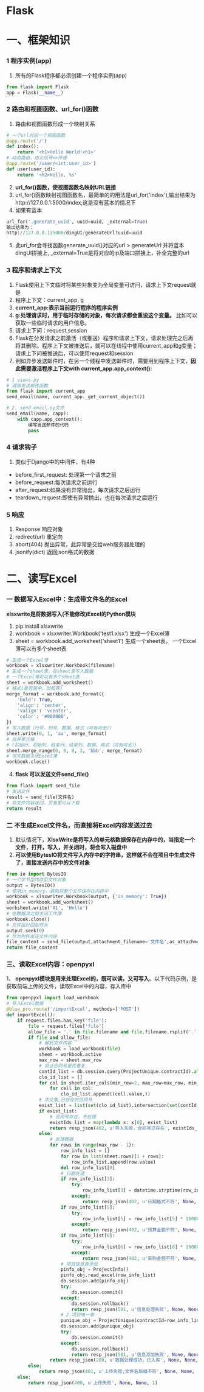 # Flask

# 一、框架知识

### 1 程序实例(app)
1.  所有的Flask程序都必须创建一个程序实例(app)

```python
from flask import Flask
app = Flask(__name__)
```

### 2 路由和视图函数、url_for()函数
1. 路由和视图函数形成一个映射关系

```python
# 一个url对应一个视图函数
@app.route('/')
def index():
    return '<h1>Hello World!<h1>'
# 动态路由，由尖括号<>传递
@app.route('/user/<int:user_id>')
def user(user_id):
    return '<h2>Hello, %s'
```

2. **url_for()函数，使视图函数名映射URL链接**
3. url_for()函数映射视图函数名，最简单的的用法是url_for('index'),输出结果为http://127.0.0.1:5000/index,这是没有蓝本的情况下
2. 如果有蓝本

```python
url_for('.generate_uuid', uuid=uuid, _external=True)
输出结果为：
http://127.0.0.1:5000/dingUI/generateUrl?uuid=uuid
```

5. 此url_for会寻找函数generate_uuid()对应的url > generateUrl 并将蓝本dingUI拼接上,
_external=True是将对应的ip及端口拼接上，补全完整的url

### 3 程序和请求上下文
1. Flask使用上下文临时将某些对象变为全局变量可访问，请求上下文request就是
2. 程序上下文：current_app, g
3. **current_app:表示当前运行程序的程序实例**
4. **g:处理请求时，用于临时存储的对象，每次请求都会重设这个变量。** 比如可以获取一些临时请求的用户信息。
3. 请求上下问：request,session
4. Flask在分发请求之前激活（或推送）程序和请求上下文，请求处理完之后再将其删除。程序上下文被推送后，就可以在线程中使用current_app和g变量；请求上下问被推送后，可以使用request和session
5. 例如异步发送邮件时，在另一个线程中发送邮件时，需要用到程序上下文，**因此需要激活程序上下文with current_app.app_context():**

```python
# 1 views.py
# 调用发送邮件函数
from flask import current_app
send_email(name, current_app._get_current_object())

# 2. send_email.py文件
send_email(name, capp):
    with capp.app_context():
        编写发送邮件的代码
        pass
```

### 4 请求钩子
1. 类似于Django中的中间件，有4种
- before_first_request: 处理第一个请求之前
- before_request:每次请求之前运行
- after_request:如果没有异常抛出，每次请求之后运行
- teardown_request:即使有异常抛出，也在每次请求之后运行

### 5 响应
1. Response 响应对象
2. redirect(url)  重定向
3. abort(404)  抛出异常，此异常是交给web服务器处理的
4. jsonify(dict)  返回json格式的数据

# 二、读写Excel

### 一 数据写入Excel中：生成带文件名的Excel
**xlsxwrite是将数据写入(不能修改)Excel的Python模块**
1. pip install xlsxwrite
2. workbook = xlsxwriter.Workbook('test1.xlsx') 生成一个Excel薄
3. sheet = workbook.add_worksheet('sheet1') 生成一个sheet表， 一个Excel薄可以有多个sheet表

```python
# 生成一个Excel薄
workbook = xlsxwriter.Workbook(filename)
# 生成一个sheet表，在sheet里写入数据
# 一个Excel薄可以有多个sheet表
sheet = workbook.add_worksheet()
# 格式(是否居中、加粗等)
merge_format = workbook.add_format({
    'bold': True,
    'align': 'center',
    'valign': 'vcenter',
    'color': '#000000',
})
# 写入数据（行号、列号、数据、格式（可有可无)）
sheet.write(0, 1, 'aa', merge_format)
# 合并单元格
# (初始行、初始列、结束行、结束列、数据、格式（可有可无）)
sheet.merge_range(0, 0, 0, 3, 'bbb', merge_format)
# 写完数据关闭Excel薄
workbook.close()
```

4. **flask 可以发送文件send_file()**

```python
from flask import send_file
# 发送文件
result = send_file(文件名)
# 将文件内容返回，页面里可以下载
return result
```

### 二 不生成Excel文件名，而直接将Excel内容发送过去
1. 默认情况下，**XlsxWrite是将写入的单元格数据保存在内存中的，当指定一个文件**，**打开，写入，并关闭时，将会写入磁盘中**
2. **可以使用BytesIO将文件写入内存中的字符串，这样就不会在项目中生成文件了，直接发送内存中的文件对象**

```python
from io import BytesIO
# 一个字节型内存型文件对象
output = BytesIO()
# 使用in_memory，避免将整个文件保存在内存中
workbook = xlsxwriter.Workbook(output, {'in_memory': True})
sheet = workbook.add_worksheet()
worksheet.write('A1', 'Hello')
# 在数据流之前关闭工作薄
workbook.close()
# 文件指针回到开头
output.seek(0)
# 作为附件发送文件内容
file_content = send_file(output,attachment_filename='文件名',as_attachment=True
return file_content
```

### 三、读取Excel内容：openpyxl
1、 **openpyxl模块是用来处理Excel的，既可以读，又可写入**。以下代码示例，是获取前端上传的文件，读取Excel中的内容，存入库中

```python
from openpyxl import load_workbook
# 导入Excel数据
@blue_pro.route('/importExcel', methods=['POST'])
def importExcel():
    if request.files.has_key('file'):
        file = request.files['file']
        allow_file = '.' in file.filename and file.filename.rsplit('.', 1)[1] in ['xlsx']
        if file and allow_file:
            # 解析文件内容
            workbook = load_workbook(file)
            sheet = workbook.active
            max_row = sheet.max_row
            # 验证合同号是否重复
            contId_list = db.session.query(ProjectUnique.contractId).all()
            clo_id_list = []
            for col in sheet.iter_cols(min_row=2, max_row=max_row, min_col=4, max_col=4):
                for cell in col:
                    clo_id_list.append((cell.value,))
            # 求交集,已存在的合同号
            exist_list = list(set(clo_id_list).intersection(set(contId_list)))
            if exist_list:
                # 合同号存在，不处理
                existIds_list = map(lambda x: x[0], exist_list)
                return resp_json(402, u'导入失败，合同号已存在', existIds_list, None, 1)
            else:
                # 处理数据
                for rows in range(max_row - 1):
                    row_info_list = []
                    for row in list(sheet.rows)[1 + rows]:
                        row_info_list.append(row.value)
                    del row_info_list[0]
                    # 日期处理
                    if row_info_list[3]:
                        try:
                            row_info_list[3] = datetime.strptime(row_info_list[3], '%Y-%m-%d').date()
                        except:
                            return resp_json(402, u'日期格式不符', None, None, 1)
                    if row_info_list[5]:
                        try:
                            row_info_list[5] = row_info_list[5] * 10000
                        except:
                            return resp_json(402, u'预算金额不符', None, None, 1)
                    if row_info_list[6]:
                        try:
                            row_info_list[6] = row_info_list[6] * 10000
                        except:
                            return resp_json(402, u'采购金额不符', None, None, 1)
                    # 项目信息表添加
                    pinfo_obj = ProjectInfo()
                    pinfo_obj.read_excel(row_info_list)
                    db.session.add(pinfo_obj)
                    try:
                        db.session.commit()
                    except:
                        db.session.rollback()
                        return resp_json(501, u'信息处理失败', None, None, 1)
                    # 2.项目唯一表
                    punique_obj = ProjectUnique(contractId=row_info_list[2], proinfoId=pinfo_obj.id)
                    db.session.add(punique_obj)
                    try:
                        db.session.commit()
                    except:
                        db.session.rollback()
                        return resp_json(501, u'信息添加失败', None, None, 1)
                return resp_json(200, u'数据处理成功，已入库', None, None, 0)
        else:
            return resp_json(401, u'上传失败,文件名后缀不符', None, None, 1)
    else:
        return resp_json(400, u'上传失败', None, None, 1)
```
